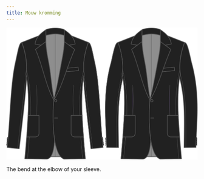 ```yaml
---
title: Mouw kromming
---
```


![Mouw kromming](sleevebend.svg)

The bend at the elbow of your sleeve.